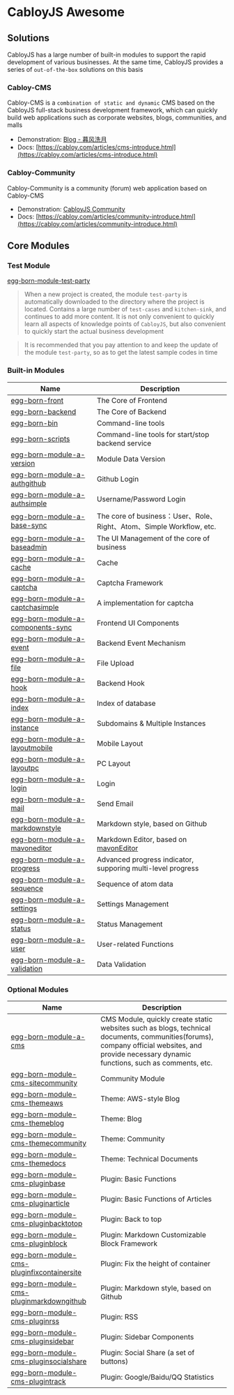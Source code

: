 # CabloyJS Awesome

## Solutions

CabloyJS has a large number of built-in modules to support the rapid development of various businesses. At the same time, CabloyJS provides a series of `out-of-the-box` solutions on this basis

### Cabloy-CMS

Cabloy-CMS is a `combination of static and dynamic` CMS based on the CabloyJS full-stack business development framework, which can quickly build web applications such as corporate websites, blogs, communities, and malls

- Demonstration: [Blog - 暮风洗月](https://zhennann.com)
- Docs: [https://cabloy.com/articles/cms-introduce.html](https://cabloy.com/articles/cms-introduce.html)

### Cabloy-Community

 Cabloy-Community is a community (forum) web application based on Cabloy-CMS

- Demonstration: [CabloyJS Community](https://community.cabloy.com)
- Docs: [https://cabloy.com/articles/community-introduce.html](https://cabloy.com/articles/community-introduce.html)

## Core Modules

### Test Module

[egg-born-module-test-party](https://github.com/zhennann/egg-born-module-test-party)

> When a new project is created, the module `test-party` is automatically downloaded to the directory where the project is located. Contains a large number of `test-cases` and `kitchen-sink`, and continues to add more content. It is not only convenient to quickly learn all aspects of knowledge points of `CabloyJS`, but also convenient to quickly start the actual business development

> It is recommended that you pay attention to and keep the update of the module `test-party`, so as to get the latest sample codes in time

### Built-in Modules

|Name|Description|
|--|--|
|[egg-born-front](https://github.com/zhennann/egg-born-front)|The Core of Frontend|
|[egg-born-backend](https://github.com/zhennann/egg-born-backend)|The Core of Backend|
|[egg-born-bin](https://github.com/zhennann/egg-born-bin)|Command-line tools|
|[egg-born-scripts](https://github.com/zhennann/egg-born-scripts)|Command-line tools for start/stop backend service|
|[egg-born-module-a-version](https://github.com/zhennann/egg-born-module-a-version)|Module Data Version|
|[egg-born-module-a-authgithub](https://github.com/zhennann/egg-born-module-a-authgithub)|Github Login|
|[egg-born-module-a-authsimple](https://github.com/zhennann/egg-born-module-a-authsimple)|Username/Password Login|
|[egg-born-module-a-base-sync](https://github.com/zhennann/egg-born-module-a-base-sync)|The core of business：User、Role、Right、Atom、Simple Workflow, etc.|
|[egg-born-module-a-baseadmin](https://github.com/zhennann/egg-born-module-a-baseadmin)|The UI Management of the core of business|
|[egg-born-module-a-cache](https://github.com/zhennann/egg-born-module-a-cache)|Cache|
|[egg-born-module-a-captcha](https://github.com/zhennann/egg-born-module-a-captcha)|Captcha Framework|
|[egg-born-module-a-captchasimple](https://github.com/zhennann/egg-born-module-a-captchasimple)|A implementation for captcha|
|[egg-born-module-a-components-sync](https://github.com/zhennann/egg-born-module-a-components-sync)|Frontend UI Components|
|[egg-born-module-a-event](https://github.com/zhennann/egg-born-module-a-event)|Backend Event Mechanism|
|[egg-born-module-a-file](https://github.com/zhennann/egg-born-module-a-file)|File Upload|
|[egg-born-module-a-hook](https://github.com/zhennann/egg-born-module-a-hook)|Backend Hook|
|[egg-born-module-a-index](https://github.com/zhennann/egg-born-module-a-index)|Index of database|
|[egg-born-module-a-instance](https://github.com/zhennann/egg-born-module-a-instance)|Subdomains & Multiple Instances|
|[egg-born-module-a-layoutmobile](https://github.com/zhennann/egg-born-module-a-layoutmobile)|Mobile Layout|
|[egg-born-module-a-layoutpc](https://github.com/zhennann/egg-born-module-a-layoutpc)|PC Layout|
|[egg-born-module-a-login](https://github.com/zhennann/egg-born-module-a-login)|Login|
|[egg-born-module-a-mail](https://github.com/zhennann/egg-born-module-a-mail)|Send Email|
|[egg-born-module-a-markdownstyle](https://github.com/zhennann/egg-born-module-a-markdownstyle)|Markdown style, based on Github|
|[egg-born-module-a-mavoneditor](https://github.com/zhennann/egg-born-module-a-mavoneditor)|Markdown Editor, based on [mavonEditor](https://github.com/hinesboy/mavonEditor)|
|[egg-born-module-a-progress](https://github.com/zhennann/egg-born-module-a-progress)|Advanced progress indicator, supporing multi-level progress|
|[egg-born-module-a-sequence](https://github.com/zhennann/egg-born-module-a-sequence)|Sequence of atom data|
|[egg-born-module-a-settings](https://github.com/zhennann/egg-born-module-a-settings)|Settings Management|
|[egg-born-module-a-status](https://github.com/zhennann/egg-born-module-a-status)|Status Management|
|[egg-born-module-a-user](https://github.com/zhennann/egg-born-module-a-user)|User-related Functions|
|[egg-born-module-a-validation](https://github.com/zhennann/egg-born-module-a-validation)|Data Validation|

### Optional Modules

|Name|Description|
|--|--|
|[egg-born-module-a-cms](https://github.com/zhennann/egg-born-module-a-cms)|CMS Module, quickly create static websites such as blogs, technical documents, communities(forums), company official websites, and provide necessary dynamic functions, such as comments, etc.|
|[egg-born-module-cms-sitecommunity](https://github.com/zhennann/egg-born-module-cms-sitecommunity)|Community Module|
|[egg-born-module-cms-themeaws](https://github.com/zhennann/egg-born-module-cms-themeaws)|Theme: AWS-style Blog|
|[egg-born-module-cms-themeblog](https://github.com/zhennann/egg-born-module-cms-themeblog)|Theme: Blog|
|[egg-born-module-cms-themecommunity](https://github.com/zhennann/egg-born-module-cms-themecommunity)|Theme: Community|
|[egg-born-module-cms-themedocs](https://github.com/zhennann/egg-born-module-cms-themedocs)|Theme: Technical Documents|
|[egg-born-module-cms-pluginbase](https://github.com/zhennann/egg-born-module-cms-pluginbase)|Plugin: Basic Functions|
|[egg-born-module-cms-pluginarticle](https://github.com/zhennann/egg-born-module-cms-pluginarticle)|Plugin: Basic Functions of Articles|
|[egg-born-module-cms-pluginbacktotop](https://github.com/zhennann/egg-born-module-cms-pluginbacktotop)|Plugin: Back to top|
|[egg-born-module-cms-pluginblock](https://github.com/zhennann/egg-born-module-cms-pluginblock)|Plugin: Markdown Customizable Block Framework|
|[egg-born-module-cms-pluginfixcontainersite](https://github.com/zhennann/egg-born-module-cms-pluginfixcontainersite)|Plugin: Fix the height of container|
|[egg-born-module-cms-pluginmarkdowngithub](https://github.com/zhennann/egg-born-module-cms-pluginmarkdowngithub)|Plugin: Markdown style, based on Github|
|[egg-born-module-cms-pluginrss](https://github.com/zhennann/egg-born-module-cms-pluginrss)|Plugin: RSS|
|[egg-born-module-cms-pluginsidebar](https://github.com/zhennann/egg-born-module-cms-pluginsidebar)|Plugin: Sidebar Components|
|[egg-born-module-cms-pluginsocialshare](https://github.com/zhennann/egg-born-module-cms-pluginsocialshare)|Plugin: Social Share (a set of buttons)|
|[egg-born-module-cms-plugintrack](https://github.com/zhennann/egg-born-module-cms-plugintrack)|Plugin: Google/Baidu/QQ Statistics|

